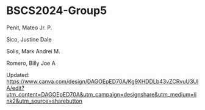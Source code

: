 # BSCS2024-Group5
Penit, Mateo Jr. P.

Sico, Justine Dale

Solis, Mark Andrei M.

Romero, Billy Joe A



Updated:
https://www.canva.com/design/DAGOEpED70A/Kg9XHDDLb43vZCRvuU3UIA/edit?utm_content=DAGOEpED70A&utm_campaign=designshare&utm_medium=link2&utm_source=sharebutton
